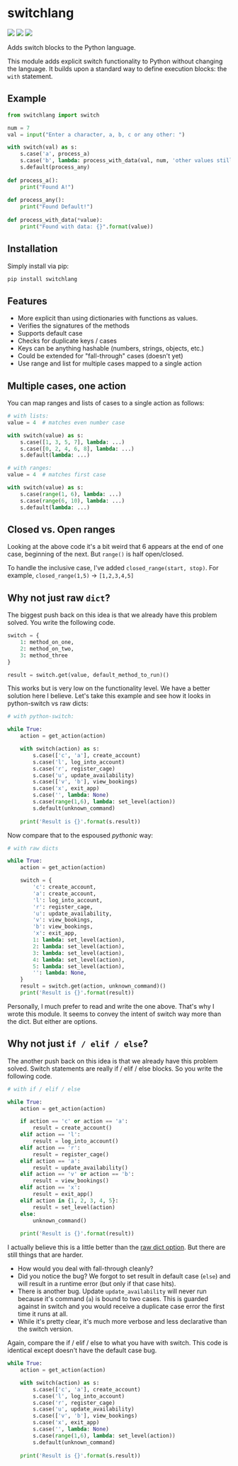 # switchlang
[![](https://img.shields.io/badge/python-3.6+-blue.svg)](https://www.python.org/downloads/) 
[![](https://img.shields.io/pypi/l/markdown-subtemplate.svg)](https://github.com/mikeckennedy/python-switch/blob/master/LICENSE)
[![](https://img.shields.io/pypi/dm/switchlang.svg)](https://test.pypi.org/project/switchlang/)


Adds switch blocks to the Python language.

This module adds explicit switch functionality to Python 
without changing the language. It builds upon a standard
way to define execution blocks: the `with` statement.

## Example

```python
from switchlang import switch

num = 7
val = input("Enter a character, a, b, c or any other: ")

with switch(val) as s:
    s.case('a', process_a)
    s.case('b', lambda: process_with_data(val, num, 'other values still'))
    s.default(process_any)
    
def process_a():
    print("Found A!")
    
def process_any():
    print("Found Default!")
    
def process_with_data(*value):
    print("Found with data: {}".format(value))
``` 

## Installation

Simply install via pip:

```bash
pip install switchlang
```

## Features

* More explicit than using dictionaries with functions as values.
* Verifies the signatures of the methods
* Supports default case
* Checks for duplicate keys / cases
* Keys can be anything hashable (numbers, strings, objects, etc.)
* Could be extended for "fall-through" cases (doesn't yet)
* Use range and list for multiple cases mapped to a single action

## Multiple cases, one action

You can map ranges and lists of cases to a single action as follows:

```python
# with lists:
value = 4  # matches even number case

with switch(value) as s:
    s.case([1, 3, 5, 7], lambda: ...)
    s.case([0, 2, 4, 6, 8], lambda: ...)
    s.default(lambda: ...)
```

```python
# with ranges:
value = 4  # matches first case

with switch(value) as s:
    s.case(range(1, 6), lambda: ...)
    s.case(range(6, 10), lambda: ...)
    s.default(lambda: ...)
```

## Closed vs. Open ranges

Looking at the above code it's a bit weird that 6 appears 
at the end of one case, beginning of the next. But `range()` is
half open/closed. 

To handle the inclusive case, I've added `closed_range(start, stop)`.
For example, `closed_range(1,5)` -> `[1,2,3,4,5]` 

## Why not just raw `dict`?

The biggest push back on this idea is that we already have this problem solved.
You write the following code.

```python
switch = {
    1: method_on_one,
    2: method_on_two,
    3: method_three
}

result = switch.get(value, default_method_to_run)()
```

This works but is very low on the functionality level. We have a better solution here 
I believe. Let's take this example and see how it looks in python-switch vs raw dicts:

```python
# with python-switch:

while True:
    action = get_action(action)

    with switch(action) as s:
        s.case(['c', 'a'], create_account)
        s.case('l', log_into_account)
        s.case('r', register_cage)
        s.case('u', update_availability)
        s.case(['v', 'b'], view_bookings)
        s.case('x', exit_app)
        s.case('', lambda: None)
        s.case(range(1,6), lambda: set_level(action))
        s.default(unknown_command)
    
    print('Result is {}'.format(s.result))
```

Now compare that to the espoused *pythonic* way:

```python
# with raw dicts

while True:
    action = get_action(action)

    switch = {
        'c': create_account,
        'a': create_account,
        'l': log_into_account,
        'r': register_cage,
        'u': update_availability,
        'v': view_bookings,
        'b': view_bookings,
        'x': exit_app,
        1: lambda: set_level(action),
        2: lambda: set_level(action),
        3: lambda: set_level(action),
        4: lambda: set_level(action),
        5: lambda: set_level(action),
        '': lambda: None,
    }
    result = switch.get(action, unknown_command)()
    print('Result is {}'.format(result))
```

Personally, I much prefer to read and write the one above. That's why I wrote this module.
It seems to convey the intent of switch way more than the dict. But either are options.

## Why not just `if / elif / else`?

The another push back on this idea is that we already have this problem solved.
Switch statements are really if / elif / else blocks. So you write the following code.

```python
# with if / elif / else

while True:
    action = get_action(action)

    if action == 'c' or action == 'a':
        result = create_account()
    elif action == 'l':
        result = log_into_account()
    elif action == 'r':
        result = register_cage()
    elif action == 'a':
        result = update_availability()
    elif action == 'v' or action == 'b':
        result = view_bookings()
    elif action == 'x':
        result = exit_app()
    elif action in {1, 2, 3, 4, 5}:
        result = set_level(action)
    else:
        unknown_command()
        
    print('Result is {}'.format(result))
```

I actually believe this is a little better than the 
[raw dict option](https://github.com/mikeckennedy/python-switch#why-not-just-raw-dict).
But there are still things that are harder. 

* How would you deal with fall-through cleanly?
* Did you notice the bug? We forgot to set result in default case (`else`) and will result in a runtime error (but only if that case hits).
* There is another bug. Update `update_availability` will never run because it's command (`a`) is bound to two cases. 
This is guarded against in switch and you would receive a duplicate case error the first time it runs at all.
* While it's pretty clear, it's much more verbose and less declarative than the switch version. 

Again, compare the if / elif / else to what you have with switch. This code is identical except 
doesn't have the default case bug.

```python
while True:
    action = get_action(action)

    with switch(action) as s:
        s.case(['c', 'a'], create_account)
        s.case('l', log_into_account)
        s.case('r', register_cage)
        s.case('u', update_availability)
        s.case(['v', 'b'], view_bookings)
        s.case('x', exit_app)
        s.case('', lambda: None)
        s.case(range(1,6), lambda: set_level(action))
        s.default(unknown_command)
    
    print('Result is {}'.format(s.result))
```

